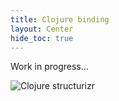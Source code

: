 ```yaml
---
title: Clojure binding
layout: Center
hide_toc: true
---
```


Work in progress...

![Clojure structurizr](clj-structurizr.png)
